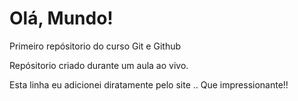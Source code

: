 # Olá, Mundo!
 Primeiro repósitorio do curso Git e Github

Repósitorio criado durante um aula ao vivo.

Esta linha eu adicionei diratamente pelo site .. Que impressionante!!

